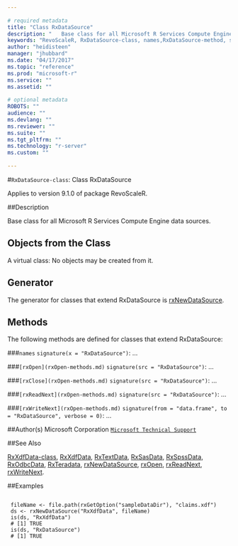 ```yaml
--- 
 
# required metadata 
title: "Class RxDataSource" 
description: "   Base class for all Microsoft R Services Compute Engine data sources.   " 
keywords: "RevoScaleR, RxDataSource-class, names,RxDataSource-method, show,RxDataSource-method, classes" 
author: "heidisteen" 
manager: "jhubbard" 
ms.date: "04/17/2017" 
ms.topic: "reference" 
ms.prod: "microsoft-r" 
ms.service: "" 
ms.assetid: "" 
 
# optional metadata 
ROBOTS: "" 
audience: "" 
ms.devlang: "" 
ms.reviewer: "" 
ms.suite: "" 
ms.tgt_pltfrm: "" 
ms.technology: "r-server" 
ms.custom: "" 
 
--- 
```

 
 
 
 
 
 #`RxDataSource-class`: Class RxDataSource

 Applies to version 9.1.0 of package RevoScaleR.
 
 ##Description
 
Base class for all Microsoft R Services Compute Engine data sources.  
 
 
 ## Objects from the Class 

 
A virtual class: No objects may be created from it.
 
 ## Generator 

 
The generator for classes that extend RxDataSource is
[rxNewDataSource](rxNew.md).  
 
 ## Methods 

 
The following methods are defined for classes that extend
RxDataSource:



###`names`
`signature(x = "RxDataSource")`: ... 


###`[rxOpen](rxOpen-methods.md)`
`signature(src = "RxDataSource")`: ... 


###`[rxClose](rxOpen-methods.md)`
`signature(src = "RxDataSource")`: ... 


###`[rxReadNext](rxOpen-methods.md)`
`signature(src = "RxDataSource")`: ... 


###`[rxWriteNext](rxOpen-methods.md)`
`signature(from = "data.frame", to = "RxDataSource", verbose = 0)`: ... 



 
 ##Author(s)
 Microsoft Corporation [`Microsoft Technical Support`](https://go.microsoft.com/fwlink/?LinkID=698556&clcid=0x409)
 
 
 ##See Also
 
[RxXdfData-class](RxXdfData-class.md),
[RxXdfData](RxXdfData.md),
[RxTextData](RxTextData.md),
[RxSasData](RxSasData.md),
[RxSpssData](RxSpssData.md),
[RxOdbcData](RxOdbcData.md),
[RxTeradata](RxTeradata.md),
[rxNewDataSource](rxNew.md),
[rxOpen](rxOpen-methods.md),
[rxReadNext](rxOpen-methods.md),
[rxWriteNext](rxOpen-methods.md).
   
 ##Examples

 ```
   
  fileName <- file.path(rxGetOption("sampleDataDir"), "claims.xdf")
  ds <- rxNewDataSource("RxXdfData", fileName)
  is(ds, "RxXdfData")
  # [1] TRUE
  is(ds, "RxDataSource")
  # [1] TRUE
 
```
 
 
